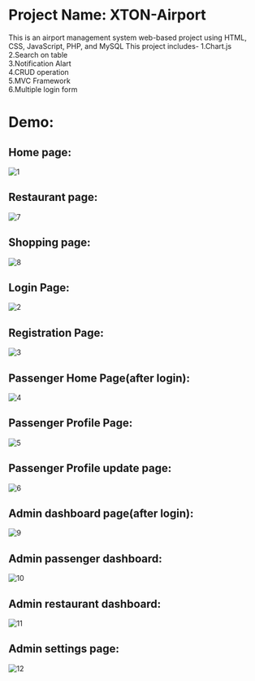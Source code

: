# Project Name: XTON-Airport
This is an airport management system web-based project using HTML, CSS, JavaScript, PHP, and MySQL
This project includes-
1.Chart.js<br>
2.Search on table<br>
3.Notification Alart<br>
4.CRUD operation<br>
5.MVC Framework<br>
6.Multiple login form<br>
# Demo:
## Home page: 
![1](https://github.com/Shahriar-Utchas/XTON-Airport/assets/123489314/b6f67881-ff0a-441e-859b-e9fd69c0491c)
## Restaurant page:
![7](https://github.com/Shahriar-Utchas/XTON-Airport/assets/123489314/a8eec7e6-7e53-43bc-960b-433361ba991b)
## Shopping page: 
![8](https://github.com/Shahriar-Utchas/XTON-Airport/assets/123489314/43dfaaaa-1020-4b07-9871-c70e7a8f970d)
## Login Page:
![2](https://github.com/Shahriar-Utchas/XTON-Airport/assets/123489314/927a8dad-3791-4ef0-b4d0-6b63bcce56e4)
## Registration Page: 
![3](https://github.com/Shahriar-Utchas/XTON-Airport/assets/123489314/d3a77dd5-d154-4bc5-92db-a13c0913ce2b)
## Passenger Home Page(after login):
![4](https://github.com/Shahriar-Utchas/XTON-Airport/assets/123489314/e44cb3e9-1e4b-4386-87a5-6749a667901a)
## Passenger Profile Page:
![5](https://github.com/Shahriar-Utchas/XTON-Airport/assets/123489314/9f048ce0-cb83-4681-8dfd-3b8857616f24)
## Passenger Profile update page:
![6](https://github.com/Shahriar-Utchas/XTON-Airport/assets/123489314/ebe8b7eb-f756-452b-a3f6-f6a29358ead4)
## Admin dashboard page(after login):
![9](https://github.com/Shahriar-Utchas/XTON-Airport/assets/123489314/d26d3edc-cb6d-4f64-9703-f1f57aa1f41e)
## Admin passenger dashboard:
![10](https://github.com/Shahriar-Utchas/XTON-Airport/assets/123489314/3c082679-b778-44a8-81bd-c69295411b6a)
## Admin restaurant dashboard:
![11](https://github.com/Shahriar-Utchas/XTON-Airport/assets/123489314/f63c634f-1b22-4cfe-9032-2ecdf05f0371)
## Admin settings page: 
![12](https://github.com/Shahriar-Utchas/XTON-Airport/assets/123489314/75772a17-8caa-44ff-b5e8-bbb379590413)
